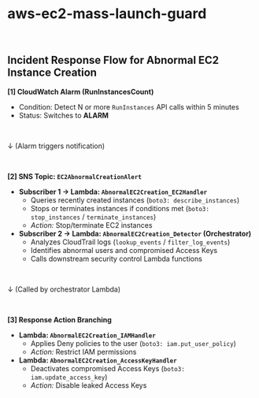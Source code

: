 # aws-ec2-mass-launch-guard

<br>

## Incident Response Flow for Abnormal EC2 Instance Creation

**[1] CloudWatch Alarm (RunInstancesCount)**

- Condition: Detect N or more `RunInstances` API calls within 5 minutes
- Status: Switches to **ALARM**

<br>

↓ (Alarm triggers notification)

<br>

**[2] SNS Topic: `EC2AbnormalCreationAlert`**

- **Subscriber 1 → Lambda: `AbnormalEC2Creation_EC2Handler`**
    - Queries recently created instances (`boto3: describe_instances`)
    - Stops or terminates instances if conditions met (`boto3: stop_instances` / `terminate_instances`)
    - *Action:* Stop/terminate EC2 instances
- **Subscriber 2 → Lambda: `AbnormalEC2Creation_Detector` (Orchestrator)**
    - Analyzes CloudTrail logs (`lookup_events` / `filter_log_events`)
    - Identifies abnormal users and compromised Access Keys
    - Calls downstream security control Lambda functions

<br>

↓ (Called by orchestrator Lambda)

<br>

**[3] Response Action Branching**

- **Lambda: `AbnormalEC2Creation_IAMHandler`**
    - Applies Deny policies to the user (`boto3: iam.put_user_policy`)
    - *Action:* Restrict IAM permissions
- **Lambda: `AbnormalEC2Creation_AccessKeyHandler`**
    - Deactivates compromised Access Keys (`boto3: iam.update_access_key`)
    - *Action:* Disable leaked Access Keys
